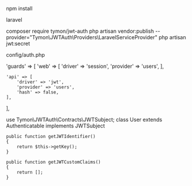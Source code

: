 npm install

laravel

composer require tymon/jwt-auth
php artisan vendor:publish --provider="Tymon\JWTAuth\Providers\LaravelServiceProvider"
php artisan jwt:secret


config/auth.php

'guards' => [
    'web' => [
        'driver' => 'session',
        'provider' => 'users',
    ],

    'api' => [
        'driver' => 'jwt',
        'provider' => 'users',
        'hash' => false,
    ],
],

use Tymon\JWTAuth\Contracts\JWTSubject;
class User extends Authenticatable implements JWTSubject

    public function getJWTIdentifier()
    {
        return $this->getKey();
    }

    public function getJWTCustomClaims()
    {
        return [];
    }